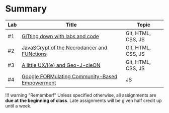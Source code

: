 # Summary

|Lab|Title|Topic|
|----|-----|-----|
|#1|[GITting down with labs and code](week1/index.md)|Git, HTML, CSS, JS|
|#2|[JavaSCrypt of the Necrodancer and FUNctions](week2/index.md)|Git, HTML, CSS, JS|
|#3|[A little UX/I(e) and Geo-J-cieON](week3/index.md)|Git, HTML, CSS, JS|
|#4|[Google FORMulating Community-Based Empowerment](week4/index.md)|JS|

!!! warning "Remember!"
    Unless specified otherwise, all assignments are **due at the beginning of class**. Late assignments will be given half credit up until a week.
